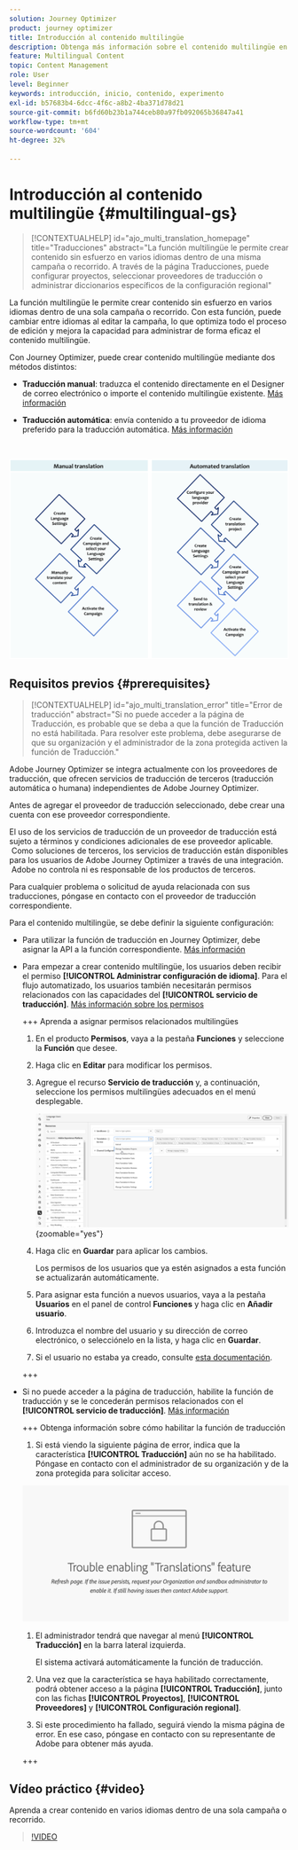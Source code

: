 ```yaml
---
solution: Journey Optimizer
product: journey optimizer
title: Introducción al contenido multilingüe
description: Obtenga más información sobre el contenido multilingüe en Journey Optimizer
feature: Multilingual Content
topic: Content Management
role: User
level: Beginner
keywords: introducción, inicio, contenido, experimento
exl-id: b57683b4-6dcc-4f6c-a8b2-4ba371d78d21
source-git-commit: b6fd60b23b1a744ceb80a97fb092065b36847a41
workflow-type: tm+mt
source-wordcount: '604'
ht-degree: 32%

---
```


# Introducción al contenido multilingüe {#multilingual-gs}

>[!CONTEXTUALHELP]
>id="ajo_multi_translation_homepage"
>title="Traducciones"
>abstract="La función multilingüe le permite crear contenido sin esfuerzo en varios idiomas dentro de una misma campaña o recorrido. A través de la página Traducciones, puede configurar proyectos, seleccionar proveedores de traducción o administrar diccionarios específicos de la configuración regional"

La función multilingüe le permite crear contenido sin esfuerzo en varios idiomas dentro de una sola campaña o recorrido. Con esta función, puede cambiar entre idiomas al editar la campaña, lo que optimiza todo el proceso de edición y mejora la capacidad para administrar de forma eficaz el contenido multilingüe.

Con Journey Optimizer, puede crear contenido multilingüe mediante dos métodos distintos:

* **Traducción manual**: traduzca el contenido directamente en el Designer de correo electrónico o importe el contenido multilingüe existente. [Más información](multilingual-manual.md)

* **Traducción automática**: envía contenido a tu proveedor de idioma preferido para la traducción automática. [Más información](multilingual-automated.md)

</br>

![](assets/translation_schema.png)

## Requisitos previos {#prerequisites}

>[!CONTEXTUALHELP]
>id="ajo_multi_translation_error"
>title="Error de traducción"
>abstract="Si no puede acceder a la página de Traducción, es probable que se deba a que la función de Traducción no está habilitada. Para resolver este problema, debe asegurarse de que su organización y el administrador de la zona protegida activen la función de Traducción."

Adobe Journey Optimizer se integra actualmente con los proveedores de traducción, que ofrecen servicios de traducción de terceros (traducción automática o humana) independientes de Adobe Journey Optimizer.

Antes de agregar el proveedor de traducción seleccionado, debe crear una cuenta con ese proveedor correspondiente.

El uso de los servicios de traducción de un proveedor de traducción está sujeto a términos y condiciones adicionales de ese proveedor aplicable.  Como soluciones de terceros, los servicios de traducción están disponibles para los usuarios de Adobe Journey Optimizer a través de una integración.  Adobe no controla ni es responsable de los productos de terceros.

Para cualquier problema o solicitud de ayuda relacionada con sus traducciones, póngase en contacto con el proveedor de traducción correspondiente.

Para el contenido multilingüe, se debe definir la siguiente configuración:

* Para utilizar la función de traducción en Journey Optimizer, debe asignar la API a la función correspondiente. [Más información](https://experienceleague.adobe.com/es/docs/experience-platform/landing/platform-apis/api-authentication#assign-api-to-a-role)

* Para empezar a crear contenido multilingüe, los usuarios deben recibir el permiso **[!UICONTROL Administrar configuración de idioma]**. Para el flujo automatizado, los usuarios también necesitarán permisos relacionados con las capacidades del **[!UICONTROL servicio de traducción]**. [Más información sobre los permisos](../administration/permissions.md)

  +++ Aprenda a asignar permisos relacionados multilingües

   1. En el producto **Permisos**, vaya a la pestaña **Funciones** y seleccione la **Función** que desee.

   1. Haga clic en **Editar** para modificar los permisos.

   1. Agregue el recurso **Servicio de traducción** y, a continuación, seleccione los permisos multilingües adecuados en el menú desplegable.

      ![](assets/multilingual-permission.png){zoomable="yes"}

   1. Haga clic en **Guardar** para aplicar los cambios.

      Los permisos de los usuarios que ya estén asignados a esta función se actualizarán automáticamente.

   1. Para asignar esta función a nuevos usuarios, vaya a la pestaña **Usuarios** en el panel de control **Funciones** y haga clic en **Añadir usuario**.

   1. Introduzca el nombre del usuario y su dirección de correo electrónico, o selecciónelo en la lista, y haga clic en **Guardar**.

   1. Si el usuario no estaba ya creado, consulte [esta documentación](https://experienceleague.adobe.com/es/docs/experience-platform/access-control/abac/permissions-ui/users).

  +++

* Si no puede acceder a la página de traducción, habilite la función de traducción y se le concederán permisos relacionados con el **[!UICONTROL servicio de traducción]**. [Más información](../administration/ootb-permissions.md)

  +++ Obtenga información sobre cómo habilitar la función de traducción

   1. Si está viendo la siguiente página de error, indica que la característica **[!UICONTROL Traducción]** aún no se ha habilitado. Póngase en contacto con el administrador de su organización y de la zona protegida para solicitar acceso.

  ![](assets/multi-troubleshoot.png)

   1. El administrador tendrá que navegar al menú **[!UICONTROL Traducción]** en la barra lateral izquierda.

      El sistema activará automáticamente la función de traducción.

   1. Una vez que la característica se haya habilitado correctamente, podrá obtener acceso a la página **[!UICONTROL Traducción]**, junto con las fichas **[!UICONTROL Proyectos]**, **[!UICONTROL Proveedores]** y **[!UICONTROL Configuración regional]**.

   1. Si este procedimiento ha fallado, seguirá viendo la misma página de error. En ese caso, póngase en contacto con su representante de Adobe para obtener más ayuda.

  +++

## Vídeo práctico {#video}

Aprenda a crear contenido en varios idiomas dentro de una sola campaña o recorrido.

>[!VIDEO](https://video.tv.adobe.com/v/3452116?captions=spa)
